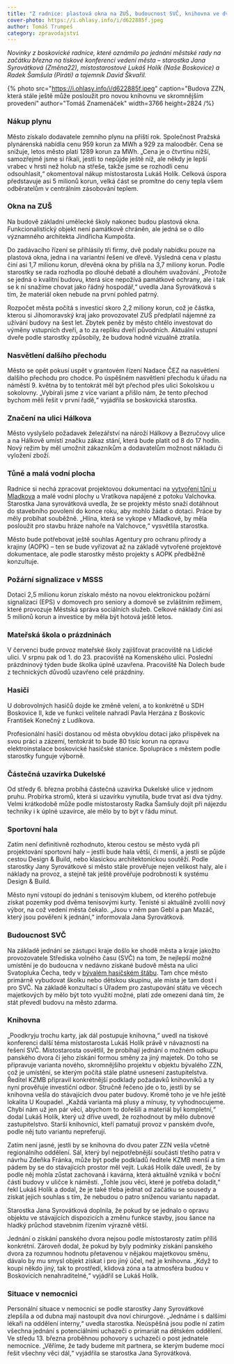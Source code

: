```yaml
---
title: "Z radnice: plastová okna na ZUŠ, budoucnost SVČ, knihovna ve dvou patrech ZZN"
cover-photo: https://i.ohlasy.info/i/d622885f.jpeg
author: Tomáš Trumpeš
category: zpravodajství
---
```


_Novinky z boskovické radnice, které oznámilo po jednání městské rady na začátku března na tiskové konferenci vedení města – starostka Jana Syrovátková (Změna22), místostarostové Lukáš Holík (Naše Boskovice) a Radek Šamšula (Piráti) a tajemník David Škvařil._

{% photo src="https://i.ohlasy.info/i/d622885f.jpeg" caption="Budova ZZN, která stále ještě může posloužit pro novou knihovnu ve skromnějším provedení" author="Tomáš Znamenáček" width=3766 height=2824 /%}

### Nákup plynu

Město získalo dodavatele zemního plynu na příští rok. Společnost Pražská plynárenská nabídla cenu 959 korun za MWh a 929 za maloodběr. Cena se snižuje, letos město platí 1289 korun za MWh. „Cena je o čtvrtinu nižší, samozřejmě jsme si říkali, jestli to nepůjde ještě níž, ale někdy je lepší vrabec v hrsti než holub na střeše, takže jsme se rozhodli cenu odsouhlasit,“ okomentoval nákup místostarosta Lukáš Holík. Celková úspora představuje asi 5 milionů korun, velká část se promítne do ceny tepla všem odběratelům v centrálním zásobování teplem.

### Okna na ZUŠ

Na budově základní umělecké školy nakonec budou plastová okna. Funkcionalistický objekt není památkově chráněn, ale jedná se o dílo významného architekta Jindřicha Kumpošta.

Do zadávacího řízení se přihlásily tři firmy, dvě podaly nabídku pouze na plastová okna, jedna i na variantní řešení ve dřevě. Výsledná cena v plastu činí asi 1,7 milionu korun, dřevěná okna by přišla na 3,7 miliony korun. Podle starostky se rada rozhodla po dlouhé debatě a dlouhém uvažování. „Protože se jedná o kvalitní budovu, která sice nepožívá památkové ochrany, ale i tak se k ní snažíme chovat jako řádný hospodář,“ uvedla Jana Syrovátková s tím, že materiál oken nebude na první pohled patrný.

Rozpočet města počítá s investicí skoro 2,2 miliony korun, což je částka, kterou si Jihomoravský kraj jako provozovatel ZUŠ předplatil nájemné za užívání budovy na šest let. Zbytek peněz by město chtělo investovat do výměny vstupních dveří, a to za repliku dveří původních. Aktuální vstupní dveře podle starostky způsobily, že budova hodně vizuálně ztratila.

### Nasvětlení dalšího přechodu

Město se opět pokusí uspět v grantovém řízení Nadace ČEZ na nasvětlení dalšího přechodu pro chodce. Po úspěšném nasvětlení přechodu k úřadu na náměstí 9. května by to tentokrát měl být přechod přes ulici Sokolskou u sokolovny. „Vybírali jsme z více variant a přišlo nám, že tento přechod bychom měli řešit v první řadě,“ vyjádřila se boskovická starostka.

### Značení na ulici Hálkova

Město vyslyšelo požadavek železářství na nároží Hálkovy a Bezručovy ulice a na Hálkově umístí značku zákaz stání, která bude platit od 8 do 17 hodin. Nový režim by měl umožnit zákazníkům a dodavatelům možnost nákladu či vyložení zboží.

### Tůně a malá vodní plocha

Radnice si nechá zpracovat projektovou dokumentaci na [vytvoření tůní u Mladkova](https://ohlasy.info/clanky/2023/09/rybnik.html) a malé vodní plochy u Vratíkova napájené z potoku Valchovka. Starostka Jana syrovátková uvedla, že se projekty město snaží dotáhnout do stavebního povolení do konce roku, aby mohlo žádat o dotaci. Práce by měly probíhat souběžně. „Hlína, která se vykope v Mladkově, by měla posloužit pro stavbu hráze nahoře na Valchovce,“ vysvětlila starostka.

Město bude potřebovat ještě souhlas Agentury pro ochranu přírody a krajiny (AOPK) – ten se bude vyřizovat až na základě vytvořené projektové dokumentace, ale podle starostky město projekty s AOPK předběžně konzultuje.

### Požární signalizace v MSSS

Dotaci 2,5 milionu korun získalo město na novou elektronickou požární signalizaci (EPS) v domovech pro seniory a domově se zvláštním režimem, které provozuje Městská správa sociálních služeb. Celkové náklady činí asi 5 milionů korun a investice by měla být hotová ještě letos.

### Mateřská škola o prázdninách

V červenci bude provoz mateřské školy zajišťovat pracoviště na Lidické ulici. V srpnu pak od 1. do 23. pracoviště na Komenského ulici. Poslední prázdninový týden bude školka úplně uzavřena. Pracoviště Na Dolech bude z technických důvodů uzavřeno celé prázdniny.

### Hasiči

U dobrovolných hasičů dojde ke změně velení, a to konkrétně u SDH Boskovice II, kde ve funkci velitele nahradí Pavla Herzána z Boskovic František Konečný z Ludíkova.

Profesionální hasiči dostanou od města obvyklou dotaci jako příspěvek na svou práci a zázemí, tentokrát to bude 80 tisíc korun na opravu elektroinstalace boskovické hasičské stanice. Spolupráce s městem podle starostky funguje výborně.

### Částečná uzavírka Dukelské

Od středy 6. března probíhá částečná uzavírka Dukelské ulice v jednom pruhu. Probírka stromů, která si uzavírku vynutila, bude trvat asi dva týdny. Velmi krátkodobě může podle místostarosty Radka Šamšuly dojít při nájezdu techniky i k úplné uzavírce, ale mělo by to být v řádu minut.

### Sportovní hala

Zatím není definitivně rozhodnuto, kterou cestou se město vydá při projektování sportovní haly – jestli bude hala větší, či menší, a jestli se půjde cestou Design & Build, nebo klasickou architektonickou soutěží. Podle starostky Jany Syrovátkové si město stále prověřuje nejen velikost haly, ale i náklady na provoz, a stejně tak ještě prověřuje podrobnosti k systému Design & Build.

Město nyní vstoupí do jednání s tenisovým klubem, od kterého potřebuje získat pozemky pod dvěma tenisovými kurty. Tenisté si aktuálně zvolili nový výbor, na což vedení města čekalo. „Jsou v něm pan Gebl a pan Mazáč, který jsou pověřeni k jednání,“ informovala Jana Syrovátková.

### Budoucnost SVČ

Na základě jednání se zástupci kraje došlo ke shodě města a kraje jakožto provozovatele Střediska volného času (SVČ) na tom, že nejlepší možné umístění je do budoucna v nedávno získané budově města na ulici Svatopluka Čecha, tedy v [bývalém hasičském štábu](https://ohlasy.info/clanky/2022/03/z-radnice-2.html). Tam chce město primárně vybudovat školku nebo dětskou skupinu, ale místa je tam dost i pro SVČ. Na základě konzultací s Úřadem pro zastupování státu ve věcech majetkových by mělo být toto využití možné, platí zde omezení daná tím, že stát převedl budovu na město zdarma.

### Knihovna

„Poodkryju trochu karty, jak dál postupuje knihovna,“ uvedl na tiskové konferenci další téma místostarosta Lukáš Holík právě v návaznosti na řešení SVČ. Místostarosta osvětlil, že probíhají jednání o možném odkupu panského dvora či jeho získání formou směny za jiný majetek. Do toho se připravuje varianta nového, skromnějšího projektu v objektu bývalého ZZN, což je umístění, se kterým počítá stále platné usnesení zastupitelstva. Ředitel KZMB připravil konkrétnější podklady požadavků knihovníků a ty nyní prověřuje investiční odbor. Stručně řečeno jde o to, jestli by se knihovna vešla do stávajících dvou pater budovy. Kromě toho je ve hře ještě lokalita U Koupadel. „Každá varianta má plusy a mínusy, ty vyhodnocujeme. Chybí nám už jen pár věcí, abychom to dořešili a materiál byl kompletní,“ dodal Lukáš Holík, který už dříve uvedl, že rozhodnout by mělo dubnové zastupitelstvo. Starší knihovníci, kteří pamatují provoz v panském dvoře, podle něj tuto variantu nepreferují.

Zatím není jasné, jestli by se knihovna do dvou pater ZZN vešla včetně regionálního oddělení. Sál, který byl nejpotřebnější součástí třetího patra v návrhu Zdeňka Fránka, může být podle podkladů ředitele KZMB menší a tím pádem by se do stávajících prostor měl vejít. Lukáš Holík dále uvedl, že by podle něj mohla zůstat zachovaná i kavárna, která aktuálně vzniká v boční části budovy v uličce k náměstí. „Tohle jsou věci, které je potřeba doladit,“ řekl Lukáš Holík a dodal, že je také třeba jednat od začátku se sousedy a získat jejich souhlas s tím, že nebudou o patro sníženou variantu napadat.

Starostka Jana Syrovátková doplnila, že pokud by se jednalo o opravu objektu ve stávajících dispozicích a změnu funkce stavby, jsou šance na hladký průchod stavebním řízením výrazně větší.

Jednání o získání panského dvora nejsou podle místostarosty zatím příliš konkrétní. Zároveň dodal, že pokud by byly podmínky získání panského dvora za rozumnou hodnotu přetavenou v nějakou majetkovou směnu, dávalo by mu smysl objekt získat i pro jiný účel, než je knihovna. „Když to koupí někdo jiný, tak to prostředí, klidová zóna a ta atmosféra budou v Boskovicích nenahraditelné,“ vyjádřil se Lukáš Holík.

### Situace v nemocnici

Personální situace v nemocnici se podle starostky Jany Syrovátkové zlepšila a od dubna mají nastoupit dva noví chirurgové. „Jednáme i s dalšími lékaři na oddělení interny,“ uvedla starostka. Neúspěšná jsou podle ní zatím všechna jednání s potenciálními uchazeči o primariát na dětském oddělení. Ve středu 13. března proběhnou pohovory s uchazeči o post jednatele nemocnice. „Věříme, že tady budeme mít partnera, se kterým budeme moci řešit všechny věci dál,“ vyjádřila se starostka Jana Syrovátková.
